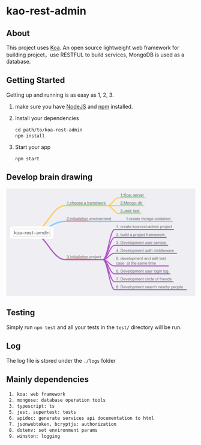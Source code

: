 # kao-rest-admin


## About

This project uses [Koa](https://koa.bootcss.com/).
An open source lightweight web framework for building projcet，use RESTFUL to build services, MongoDB is used as a database.


## Getting Started

Getting up and running is as easy as 1, 2, 3.

1. make sure you have [NodeJS](https://nodejs.org/) and [npm](https://www.npmjs.com/) installed.

2. Install your dependencies

   ```
   cd path/to/koa-rest-admin
   npm install
   ```

3. Start your app

   ```
   npm start
   ```

## Develop brain drawing

![avatar](./public/develop-brain-drawing.png)

## Testing

Simply run `npm test` and all your tests in the `test/` directory will be run.

## Log

The log file is stored under the  `./logs` folder

## Mainly dependencies

  ```
   1. koa: web framework
   2. mongose: database operation tools
   3. typescript: ts
   5. jest, supertest: tests
   6. apidoc: generate services api documentation to html
   7. jsonwebtoken, bcryptjs: authorization
   8. dotenv: set environment params
   9. winston: logging
  ```